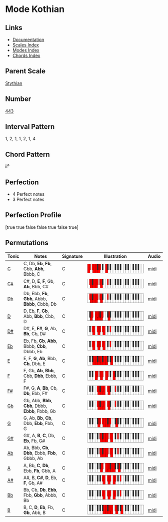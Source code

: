 # Mode Kothian

## Links

- [Documentation](index.md)
- [Scales Index](Scales.md)
- [Modes Index](Modes.md)
- [Chords Index](Chords.md)

## Parent Scale

[Stythian](ScaleStythian.md)

## Number

[443](https://ianring.com/musictheory/scales/443)

## Interval Pattern

1, 2, 1, 1, 2, 1, 4

## Chord Pattern

ii⁰

## Perfection

- 4 Perfect notes
- 3 Perfect notes

## Perfection Profile

[true true false false true false true]

## Permutations

| Tonic | Notes | Signature | Illustration | Audio |
|-------|-------|-----------|--------------|-------|
| [C](ModeCNaturalKothian.md) | C, Db, **Eb**, **Fb**, Gbb, **Abb**, Bbbb, C | C | ![CNaturalKothian](ModeCNaturalKothian.png) | [midi](https://github.com/edipermadi/music/blob/main/docs/ModeCNaturalKothian.mid?raw=true) |
| [C#](ModeCSharpKothian.md) | C#, D, **E**, **F**, Gb, **Ab**, Bbb, C# | C | ![CSharpKothian](ModeCSharpKothian.png) | [midi](https://github.com/edipermadi/music/blob/main/docs/ModeCSharpKothian.mid?raw=true) |
| [Db](ModeDFlatKothian.md) | Db, Ebb, **Fb**, **Gbb**, Abbb, **Bbbb**, Cbbb, Db | C | ![DFlatKothian](ModeDFlatKothian.png) | [midi](https://github.com/edipermadi/music/blob/main/docs/ModeDFlatKothian.mid?raw=true) |
| [D](ModeDNaturalKothian.md) | D, Eb, **F**, **Gb**, Abb, **Bbb**, Cbb, D | C | ![DNaturalKothian](ModeDNaturalKothian.png) | [midi](https://github.com/edipermadi/music/blob/main/docs/ModeDNaturalKothian.mid?raw=true) |
| [D#](ModeDSharpKothian.md) | D#, E, **F#**, **G**, Ab, **Bb**, Cb, D# | C | ![DSharpKothian](ModeDSharpKothian.png) | [midi](https://github.com/edipermadi/music/blob/main/docs/ModeDSharpKothian.mid?raw=true) |
| [Eb](ModeEFlatKothian.md) | Eb, Fb, **Gb**, **Abb**, Bbbb, **Cbb**, Dbbb, Eb | C | ![EFlatKothian](ModeEFlatKothian.png) | [midi](https://github.com/edipermadi/music/blob/main/docs/ModeEFlatKothian.mid?raw=true) |
| [E](ModeENaturalKothian.md) | E, F, **G**, **Ab**, Bbb, **Cb**, Dbb, E | C | ![ENaturalKothian](ModeENaturalKothian.png) | [midi](https://github.com/edipermadi/music/blob/main/docs/ModeENaturalKothian.mid?raw=true) |
| [F](ModeFNaturalKothian.md) | F, Gb, **Ab**, **Bbb**, Cbb, **Dbb**, Ebbb, F | C | ![FNaturalKothian](ModeFNaturalKothian.png) | [midi](https://github.com/edipermadi/music/blob/main/docs/ModeFNaturalKothian.mid?raw=true) |
| [F#](ModeFSharpKothian.md) | F#, G, **A**, **Bb**, Cb, **Db**, Ebb, F# | C | ![FSharpKothian](ModeFSharpKothian.png) | [midi](https://github.com/edipermadi/music/blob/main/docs/ModeFSharpKothian.mid?raw=true) |
| [Gb](ModeGFlatKothian.md) | Gb, Abb, **Bbb**, **Cbb**, Dbbb, **Ebbb**, Fbbb, Gb | C | ![GFlatKothian](ModeGFlatKothian.png) | [midi](https://github.com/edipermadi/music/blob/main/docs/ModeGFlatKothian.mid?raw=true) |
| [G](ModeGNaturalKothian.md) | G, Ab, **Bb**, **Cb**, Dbb, **Ebb**, Fbb, G | C | ![GNaturalKothian](ModeGNaturalKothian.png) | [midi](https://github.com/edipermadi/music/blob/main/docs/ModeGNaturalKothian.mid?raw=true) |
| [G#](ModeGSharpKothian.md) | G#, A, **B**, **C**, Db, **Eb**, Fb, G# | C | ![GSharpKothian](ModeGSharpKothian.png) | [midi](https://github.com/edipermadi/music/blob/main/docs/ModeGSharpKothian.mid?raw=true) |
| [Ab](ModeAFlatKothian.md) | Ab, Bbb, **Cb**, **Dbb**, Ebbb, **Fbb**, Gbbb, Ab | C | ![AFlatKothian](ModeAFlatKothian.png) | [midi](https://github.com/edipermadi/music/blob/main/docs/ModeAFlatKothian.mid?raw=true) |
| [A](ModeANaturalKothian.md) | A, Bb, **C**, **Db**, Ebb, **Fb**, Gbb, A | C | ![ANaturalKothian](ModeANaturalKothian.png) | [midi](https://github.com/edipermadi/music/blob/main/docs/ModeANaturalKothian.mid?raw=true) |
| [A#](ModeASharpKothian.md) | A#, B, **C#**, **D**, Eb, **F**, Gb, A# | C | ![ASharpKothian](ModeASharpKothian.png) | [midi](https://github.com/edipermadi/music/blob/main/docs/ModeASharpKothian.mid?raw=true) |
| [Bb](ModeBFlatKothian.md) | Bb, Cb, **Db**, **Ebb**, Fbb, **Gbb**, Abbb, Bb | C | ![BFlatKothian](ModeBFlatKothian.png) | [midi](https://github.com/edipermadi/music/blob/main/docs/ModeBFlatKothian.mid?raw=true) |
| [B](ModeBNaturalKothian.md) | B, C, **D**, **Eb**, Fb, **Gb**, Abb, B | C | ![BNaturalKothian](ModeBNaturalKothian.png) | [midi](https://github.com/edipermadi/music/blob/main/docs/ModeBNaturalKothian.mid?raw=true) |
